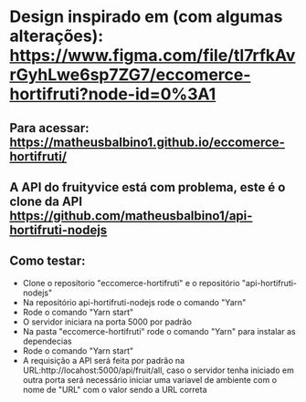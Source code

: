 # Design  inspirado em (com algumas alterações): https://www.figma.com/file/tl7rfkAvrGyhLwe6sp7ZG7/eccomerce-hortifruti?node-id=0%3A1

## Para acessar: https://matheusbalbino1.github.io/eccomerce-hortifruti/
## A API do fruityvice está com problema, este é o clone da API https://github.com/matheusbalbino1/api-hortifruti-nodejs

## Como testar:

 - Clone o reposítorio "eccomerce-hortifruti" e o repositório "api-hortifruti-nodejs"
 - Na repositório api-hortifruti-nodejs rode o comando "Yarn"
 - Rode o comando "Yarn start"
 - O servidor iniciara na porta 5000 por padrão
 - Na pasta "eccomerce-hortifruti" rode o comando "Yarn" para instalar as dependecias
 - Rode o comando "Yarn start"
 - A requisição a API será feita por padrão na URL:http://locahost:5000/api/fruit/all, caso o servidor tenha iniciado em outra porta será necessário iniciar uma variavel de ambiente com o nome de "URL" com o valor sendo a URL correta
